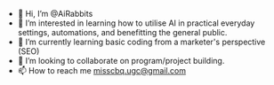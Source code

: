 - 👋 Hi, I’m @AiRabbits
- 👀 I’m interested in learning how to utilise AI in practical everyday settings, automations, and benefitting the general public.
- 🌱 I’m currently learning basic coding from a marketer's perspective (SEO)
- 💞️ I’m looking to collaborate on program/project building.
- 📫 How to reach me misscbq.ugc@gmail.com

<!---
AiRabbits/AiRabbits is a ✨ special ✨ repository because its `README.md` (this file) appears on your GitHub profile.
You can click the Preview link to take a look at your changes.
--->
